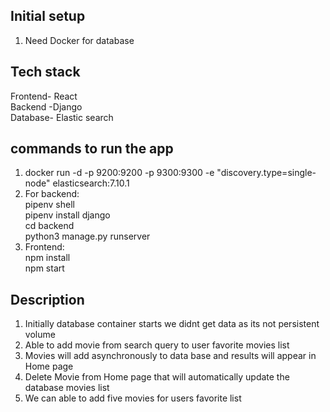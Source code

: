 ## Initial setup
  1. Need Docker for database

## Tech stack
Frontend- React\
Backend -Django\
Database- Elastic search

## commands to run the app
1. docker run -d -p 9200:9200 -p 9300:9300 -e "discovery.type=single-node" elasticsearch:7.10.1 
2. For backend:\
     pipenv shell\
     pipenv install django\
     cd backend\
     python3 manage.py runserver
4. Frontend:\
   npm install\
   npm start

## Description
1. Initially database container starts we didnt get data as its not persistent volume
2. Able to add movie from search query to user favorite movies list
3. Movies will add asynchronously to data base and results will appear in Home page
4. Delete Movie from Home page that will automatically update the database movies list
5. We can able to add five movies for users favorite list
